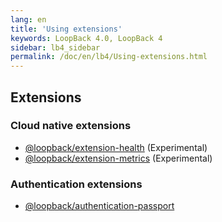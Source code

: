 ```yaml
---
lang: en
title: 'Using extensions'
keywords: LoopBack 4.0, LoopBack 4
sidebar: lb4_sidebar
permalink: /doc/en/lb4/Using-extensions.html
---
```


## Extensions

### Cloud native extensions

- [@loopback/extension-health](Health.md) (Experimental)
- [@loopback/extension-metrics](Metrics.md) (Experimental)

### Authentication extensions

- [@loopback/authentication-passport](Authentication-passport.md)
